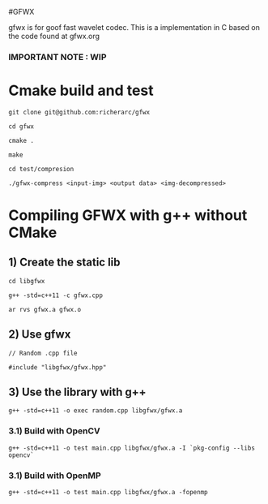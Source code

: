 #GFWX

gfwx is for goof fast wavelet codec. This is a implementation in C based on the code found at gfwx.org 

### IMPORTANT NOTE : WIP


# Cmake build and test

```
git clone git@github.com:richerarc/gfwx

cd gfwx

cmake .

make

cd test/compresion

./gfwx-compress <input-img> <output data> <img-decompressed>

```

# Compiling GFWX with g++ without CMake

## 1) Create the static lib

```
cd libgfwx

g++ -std=c++11 -c gfwx.cpp

ar rvs gfwx.a gfwx.o

```

## 2) Use gfwx

```
// Random .cpp file

#include "libgfwx/gfwx.hpp"

```

## 3) Use the library with g++

```
g++ -std=c++11 -o exec random.cpp libgfwx/gfwx.a
```

### 3.1) Build with OpenCV

```
g++ -std=c++11 -o test main.cpp libgfwx/gfwx.a -I `pkg-config --libs opencv`
```

### 3.1) Build with OpenMP

```
g++ -std=c++11 -o test main.cpp libgfwx/gfwx.a -fopenmp
```
